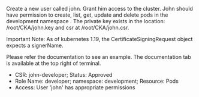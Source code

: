 Create a new user called john. Grant him access to the cluster. John should have permission to create, list, get, update and delete pods in the development namespace . The private key exists in the location: /root/CKA/john.key and csr at /root/CKA/john.csr.

Important Note: As of kubernetes 1.19, the CertificateSigningRequest object expects a signerName.

Please refer the documentation to see an example. The documentation tab is available at the top right of terminal.

- CSR: john-developer; Status: Approved
- Role Name: developer; namespace: development; Resource: Pods
- Access: User 'john' has appropriate permissions
